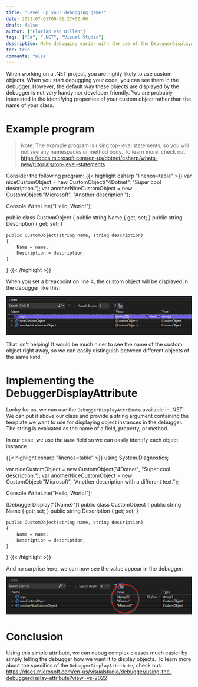 ```yaml
---
title: "Level up your debugging game!"
date: 2022-07-01T09:01:27+02:00
draft: false
author: ["Florian van Dillen"] 
tags: ["C#", ".NET", "Visual Studio"]
description: Make debugging easier with the use of the DebuggerDisplayAttribute.
toc: true
comments: false
---
```


When working on a .NET project, you are highly likely to use custom objects. When you start debugging your code, you can see them in the debugger. However, the default way these objects are displayed by the debugger is not very handy nor developer friendly. You are probably interested in the identifying properties of your custom object rather than the name of your class.

# Example program
> Note: The example program is using top-level statements, so you will not see any namespaces or method body. To learn more, check out: https://docs.microsoft.com/en-us/dotnet/csharp/whats-new/tutorials/top-level-statements

Consider the following program:
{{< highlight csharp "linenos=table" >}}
var niceCustomObject = new CustomObject("4Dotnet", "Super cool description.");
var anotherNiceCustomObject = new CustomObject("Microsoft", "Another description.");

Console.WriteLine("Hello, World!");

public class CustomObject
{
    public string Name { get; set; }
    public string Description { get; set; }

    public CustomObject(string name, string description)
    {
        Name = name;
        Description = description;
    }
}
{{< /highlight >}}

When you set a breakpoint on line 4, the custom object will be displayed in the debugger like this:

![Debugger display default](vs-1.png)


That isn't helping! It would be much nicer to see the name of the custom object right away, so we can easily distinguish between different objects of the same kind.

# Implementing the DebuggerDisplayAttribute
Lucky for us, we can use the `DebuggerDisplayAttribute` available in .NET. We can put it above our class and provide a string argument containing the template we want to use for displaying object instances in the debugger. The string is evaluated as the name of a field, property, or method.

In our case, we use the `Name` field so we can easily identify each object instance.

{{< highlight csharp "linenos=table" >}}
using System.Diagnostics;

var niceCustomObject = new CustomObject("4Dotnet", "Super cool description.");
var anotherNiceCustomObject = new CustomObject("Microsoft", "Another description with a different text.");

Console.WriteLine("Hello, World!");

[DebuggerDisplay("{Name}")]
public class CustomObject
{
    public string Name { get; set; }
    public string Description { get; set; }

    public CustomObject(string name, string description)
    {
        Name = name;
        Description = description;
    }
}
{{< /highlight >}}

And no surprise here, we can now see the value appear in the debugger:

![Debugger display with attribute](vs-2.png)

# Conclusion
Using this simple attribute, we can debug complex classes much easier by simply telling the debugger how we want it to display objects. To learn more about the specifics of the `DebuggerDisplayAttribute`, check out: https://docs.microsoft.com/en-us/visualstudio/debugger/using-the-debuggerdisplay-attribute?view=vs-2022